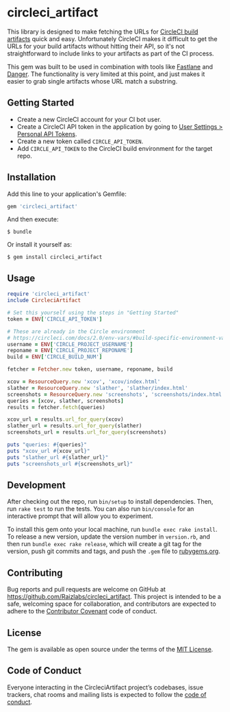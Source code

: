 # circleci_artifact


This library is designed to make fetching the URLs for [CircleCI build artifacts](https://circleci.com/docs/2.0/artifacts/#downloading-all-artifacts-for-a-build-on-circleci) quick and easy. Unfortunately CircleCI makes it difficult to get the URLs for your build artifacts without hitting their API, so it's not straightforward to include links to your artifacts as part of the CI process.

This gem was built to be used in combination with tools like [Fastlane](https://github.com/fastlane/fastlane) and [Danger](https://github.com/danger/danger). The functionality is very limited at this point, and just makes it easier to grab single artifacts whose URL match a substring.

## Getting Started

* Create a new CircleCI account for your CI bot user.
* Create a CircleCI API token in the application by going to [User Settings > Personal API Tokens](https://circleci.com/account/api).
* Create a new token called `CIRCLE_API_TOKEN`. 
* Add `CIRCLE_API_TOKEN` to the CircleCI build environment for the target repo.

## Installation

Add this line to your application's Gemfile:

```ruby
gem 'circleci_artifact'
```

And then execute:

    $ bundle

Or install it yourself as:

    $ gem install circleci_artifact

## Usage


```ruby
require 'circleci_artifact'
include CircleciArtifact

# Set this yourself using the steps in "Getting Started"
token = ENV['CIRCLE_API_TOKEN']

# These are already in the Circle environment
# https://circleci.com/docs/2.0/env-vars/#build-specific-environment-variables
username = ENV['CIRCLE_PROJECT_USERNAME']
reponame = ENV['CIRCLE_PROJECT_REPONAME']
build = ENV['CIRCLE_BUILD_NUM']

fetcher = Fetcher.new token, username, reponame, build

xcov = ResourceQuery.new 'xcov', 'xcov/index.html'
slather = ResourceQuery.new 'slather', 'slather/index.html'
screenshots = ResourceQuery.new 'screenshots', 'screenshots/index.html'
queries = [xcov, slather, screenshots]
results = fetcher.fetch(queries)

xcov_url = results.url_for_query(xcov)
slather_url = results.url_for_query(slather)
screenshots_url = results.url_for_query(screenshots)

puts "queries: #{queries}"
puts "xcov_url #{xcov_url}"
puts "slather_url #{slather_url}"
puts "screenshots_url #{screenshots_url}"
```

## Development

After checking out the repo, run `bin/setup` to install dependencies. Then, run `rake test` to run the tests. You can also run `bin/console` for an interactive prompt that will allow you to experiment.

To install this gem onto your local machine, run `bundle exec rake install`. To release a new version, update the version number in `version.rb`, and then run `bundle exec rake release`, which will create a git tag for the version, push git commits and tags, and push the `.gem` file to [rubygems.org](https://rubygems.org).

## Contributing

Bug reports and pull requests are welcome on GitHub at https://github.com/Raizlabs/circleci_artifact. This project is intended to be a safe, welcoming space for collaboration, and contributors are expected to adhere to the [Contributor Covenant](http://contributor-covenant.org) code of conduct.

## License

The gem is available as open source under the terms of the [MIT License](https://opensource.org/licenses/MIT).

## Code of Conduct

Everyone interacting in the CircleciArtifact project’s codebases, issue trackers, chat rooms and mailing lists is expected to follow the [code of conduct](https://github.com/Raizlabs/circleci_artifact/blob/master/CODE_OF_CONDUCT.md).
